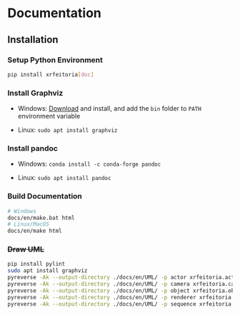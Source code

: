 # Documentation

## Installation

### Setup Python Environment

```bash
pip install xrfeitoria[doc]
```

### Install Graphviz

- Windows: [Download](https://graphviz.org/download/#windows) and install,
and add the `bin` folder to `PATH` environment variable

- Linux: `sudo apt install graphviz`

### Install pandoc

- Windows: `conda install -c conda-forge pandoc`

- Linux: `sudo apt install pandoc`

### Build Documentation

```bash
# Windows
docs/en/make.bat html
# Linux/MacOS
docs/en/make html
```


### ~~Draw UML~~

```bash
pip install pylint
sudo apt install graphviz
pyreverse -Ak --output-directory ./docs/en/UML/ -p actor xrfeitoria.actor
pyreverse -Ak --output-directory ./docs/en/UML/ -p camera xrfeitoria.camera
pyreverse -Ak --output-directory ./docs/en/UML/ -p object xrfeitoria.object
pyreverse -Ak --output-directory ./docs/en/UML/ -p renderer xrfeitoria.renderer
pyreverse -Ak --output-directory ./docs/en/UML/ -p sequence xrfeitoria.sequence
```
